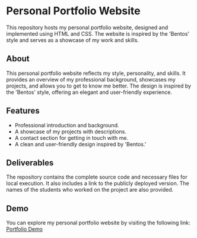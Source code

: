 # Personal Portfolio Website

This repository hosts my personal portfolio website, designed and implemented using HTML and CSS. The website is inspired by the 'Bentos' style and serves as a showcase of my work and skills.

## About
This personal portfolio website reflects my style, personality, and skills. It provides an overview of my professional background, showcases my projects, and allows you to get to know me better. The design is inspired by the 'Bentos' style, offering an elegant and user-friendly experience.

## Features
- Professional introduction and background.
- A showcase of my projects with descriptions.
- A contact section for getting in touch with me.
- A clean and user-friendly design inspired by 'Bentos.'

## Deliverables
The repository contains the complete source code and necessary files for local execution. It also includes a link to the publicly deployed version. The names of the students who worked on the project are also provided.

## Demo
You can explore my personal portfolio website by visiting the following link: [Portfolio Demo](https://your-portfolio-website-link-here)
